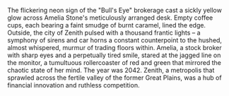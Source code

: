 The flickering neon sign of the "Bull's Eye" brokerage cast a sickly yellow glow across Amelia Stone's meticulously arranged desk.  Empty coffee cups, each bearing a faint smudge of burnt caramel, lined the edge.  Outside, the city of Zenith pulsed with a thousand frantic lights – a symphony of sirens and car horns a constant counterpoint to the hushed, almost whispered, murmur of trading floors within.  Amelia, a stock broker with sharp eyes and a perpetually tired smile, stared at the jagged line on the monitor, a tumultuous rollercoaster of red and green that mirrored the chaotic state of her mind.  The year was 2042. Zenith, a metropolis that sprawled across the fertile valley of the former Great Plains, was a hub of financial innovation and ruthless competition.

